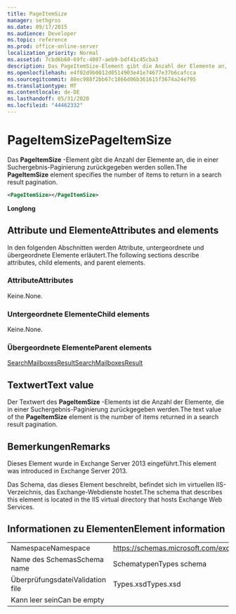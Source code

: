 ```yaml
---
title: PageItemSize
manager: sethgros
ms.date: 09/17/2015
ms.audience: Developer
ms.topic: reference
ms.prod: office-online-server
localization_priority: Normal
ms.assetid: 7cbd6b60-69fc-4007-aeb9-bdf41c45cba3
description: Das PageItemSize-Element gibt die Anzahl der Elemente an, die in einer Suchergebnis-Paginierung zurückgegeben werden sollen.
ms.openlocfilehash: e4f02d9b0012d0514903e41e74677e37b6cafcca
ms.sourcegitcommit: 88ec988f2bb67c1866d06b361615f3674a24e795
ms.translationtype: MT
ms.contentlocale: de-DE
ms.lasthandoff: 05/31/2020
ms.locfileid: "44462332"
---
```

# <a name="pageitemsize"></a><span data-ttu-id="6913c-103">PageItemSize</span><span class="sxs-lookup"><span data-stu-id="6913c-103">PageItemSize</span></span>

<span data-ttu-id="6913c-104">Das **PageItemSize** -Element gibt die Anzahl der Elemente an, die in einer Suchergebnis-Paginierung zurückgegeben werden sollen.</span><span class="sxs-lookup"><span data-stu-id="6913c-104">The **PageItemSize** element specifies the number of items to return in a search result pagination.</span></span> 
  
```XML
<PageItemSize></PageItemSize>
```

 <span data-ttu-id="6913c-105">**Long**</span><span class="sxs-lookup"><span data-stu-id="6913c-105">**long**</span></span>
## <a name="attributes-and-elements"></a><span data-ttu-id="6913c-106">Attribute und Elemente</span><span class="sxs-lookup"><span data-stu-id="6913c-106">Attributes and elements</span></span>

<span data-ttu-id="6913c-107">In den folgenden Abschnitten werden Attribute, untergeordnete und übergeordnete Elemente erläutert.</span><span class="sxs-lookup"><span data-stu-id="6913c-107">The following sections describe attributes, child elements, and parent elements.</span></span>
  
### <a name="attributes"></a><span data-ttu-id="6913c-108">Attribute</span><span class="sxs-lookup"><span data-stu-id="6913c-108">Attributes</span></span>

<span data-ttu-id="6913c-109">Keine.</span><span class="sxs-lookup"><span data-stu-id="6913c-109">None.</span></span>
  
### <a name="child-elements"></a><span data-ttu-id="6913c-110">Untergeordnete Elemente</span><span class="sxs-lookup"><span data-stu-id="6913c-110">Child elements</span></span>

<span data-ttu-id="6913c-111">Keine.</span><span class="sxs-lookup"><span data-stu-id="6913c-111">None.</span></span>
  
### <a name="parent-elements"></a><span data-ttu-id="6913c-112">Übergeordnete Elemente</span><span class="sxs-lookup"><span data-stu-id="6913c-112">Parent elements</span></span>

[<span data-ttu-id="6913c-113">SearchMailboxesResult</span><span class="sxs-lookup"><span data-stu-id="6913c-113">SearchMailboxesResult</span></span>](searchmailboxesresult.md)
  
## <a name="text-value"></a><span data-ttu-id="6913c-114">Textwert</span><span class="sxs-lookup"><span data-stu-id="6913c-114">Text value</span></span>

<span data-ttu-id="6913c-115">Der Textwert des **PageItemSize** -Elements ist die Anzahl der Elemente, die in einer Suchergebnis-Paginierung zurückgegeben werden.</span><span class="sxs-lookup"><span data-stu-id="6913c-115">The text value of the **PageItemSize** element is the number of items returned in a search result pagination.</span></span> 
  
## <a name="remarks"></a><span data-ttu-id="6913c-116">Bemerkungen</span><span class="sxs-lookup"><span data-stu-id="6913c-116">Remarks</span></span>

<span data-ttu-id="6913c-117">Dieses Element wurde in Exchange Server 2013 eingeführt.</span><span class="sxs-lookup"><span data-stu-id="6913c-117">This element was introduced in Exchange Server 2013.</span></span>
  
<span data-ttu-id="6913c-118">Das Schema, das dieses Element beschreibt, befindet sich im virtuellen IIS-Verzeichnis, das Exchange-Webdienste hostet.</span><span class="sxs-lookup"><span data-stu-id="6913c-118">The schema that describes this element is located in the IIS virtual directory that hosts Exchange Web Services.</span></span>
  
## <a name="element-information"></a><span data-ttu-id="6913c-119">Informationen zu Elementen</span><span class="sxs-lookup"><span data-stu-id="6913c-119">Element information</span></span>

|||
|:-----|:-----|
|<span data-ttu-id="6913c-120">Namespace</span><span class="sxs-lookup"><span data-stu-id="6913c-120">Namespace</span></span>  <br/> |https://schemas.microsoft.com/exchange/services/2006/types  <br/> |
|<span data-ttu-id="6913c-121">Name des Schemas</span><span class="sxs-lookup"><span data-stu-id="6913c-121">Schema name</span></span>  <br/> |<span data-ttu-id="6913c-122">Schematypen</span><span class="sxs-lookup"><span data-stu-id="6913c-122">Types schema</span></span>  <br/> |
|<span data-ttu-id="6913c-123">Überprüfungsdatei</span><span class="sxs-lookup"><span data-stu-id="6913c-123">Validation file</span></span>  <br/> |<span data-ttu-id="6913c-124">Types.xsd</span><span class="sxs-lookup"><span data-stu-id="6913c-124">Types.xsd</span></span>  <br/> |
|<span data-ttu-id="6913c-125">Kann leer sein</span><span class="sxs-lookup"><span data-stu-id="6913c-125">Can be empty</span></span>  <br/> ||
   

